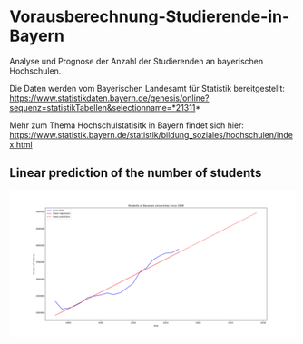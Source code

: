 # Vorausberechnung-Studierende-in-Bayern
Analyse und Prognose der Anzahl der Studierenden an bayerischen Hochschulen.

Die Daten werden vom Bayerischen Landesamt für Statistik bereitgestellt:
https://www.statistikdaten.bayern.de/genesis/online?sequenz=statistikTabellen&selectionname=*21311*

Mehr zum Thema Hochschulstatisitk in Bayern findet sich hier:
https://www.statistik.bayern.de/statistik/bildung_soziales/hochschulen/index.html


## Linear prediction of the number of students
![linear_prediction.png](https://github.com/JoshuaSimon/Vorausberechnung-Studierende-in-Bayern/blob/master/plots/linear_prediction.png)
